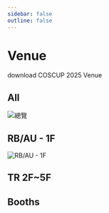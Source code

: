 ```yaml
---
sidebar: false
outline: false
---
```


# Venue

<CButton tag="a" href="/2025/COSCUP-2025-Venue.pdf" download>download COSCUP 2025 Venue</CButton>

## All

![總覽](/@/assets/images/venue/01_round_School.png)

## RB/AU - 1F

![RB/AU - 1F](/@/assets/images/venue/02_All_building.png)

## TR 2F~5F

<VenueTab />

## Booths

<BoothTab />

<style scoped>
.button {
  margin-top: 25px;
}
</style>
